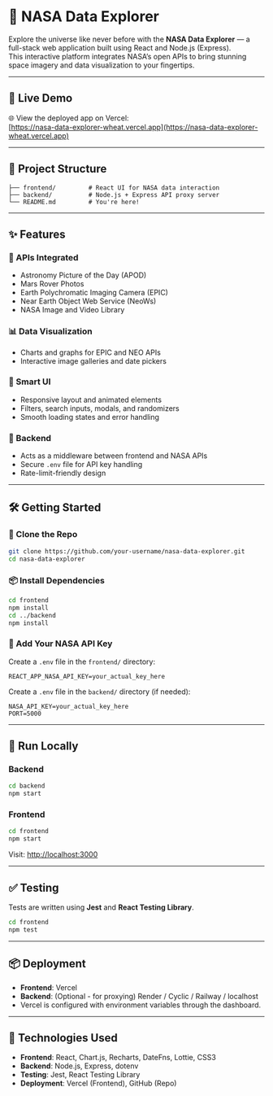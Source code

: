 # 🌌 NASA Data Explorer

Explore the universe like never before with the **NASA Data Explorer** — a full-stack web application built using React and Node.js (Express).  
This interactive platform integrates NASA’s open APIs to bring stunning space imagery and data visualization to your fingertips.

---

## 🚀 Live Demo

🌐 View the deployed app on Vercel:  
[https://nasa-data-explorer-wheat.vercel.app](https://nasa-data-explorer-wheat.vercel.app)

---

## 📂 Project Structure

```
├── frontend/         # React UI for NASA data interaction
├── backend/          # Node.js + Express API proxy server
└── README.md         # You're here!
```

---

## ✨ Features

### 🔭 APIs Integrated
- Astronomy Picture of the Day (APOD)
- Mars Rover Photos
- Earth Polychromatic Imaging Camera (EPIC)
- Near Earth Object Web Service (NeoWs)
- NASA Image and Video Library

### 📊 Data Visualization
- Charts and graphs for EPIC and NEO APIs
- Interactive image galleries and date pickers

### 🧠 Smart UI
- Responsive layout and animated elements
- Filters, search inputs, modals, and randomizers
- Smooth loading states and error handling

### 🔧 Backend
- Acts as a middleware between frontend and NASA APIs
- Secure `.env` file for API key handling
- Rate-limit-friendly design

---

## 🛠️ Getting Started

### 🔗 Clone the Repo

```bash
git clone https://github.com/your-username/nasa-data-explorer.git
cd nasa-data-explorer
```

### 📦 Install Dependencies

```bash
cd frontend
npm install
cd ../backend
npm install
```

### 🔑 Add Your NASA API Key

Create a `.env` file in the `frontend/` directory:

```env
REACT_APP_NASA_API_KEY=your_actual_key_here
```

Create a `.env` file in the `backend/` directory (if needed):

```env
NASA_API_KEY=your_actual_key_here
PORT=5000
```

---

## 🧪 Run Locally

### Backend

```bash
cd backend
npm start
```

### Frontend

```bash
cd frontend
npm start
```

Visit: [http://localhost:3000](http://localhost:3000)

---

## ✅ Testing

Tests are written using **Jest** and **React Testing Library**.

```bash
cd frontend
npm test
```

---

## 📦 Deployment

- **Frontend**: Vercel  
- **Backend**: (Optional - for proxying) Render / Cyclic / Railway / localhost  
- Vercel is configured with environment variables through the dashboard.

---

## 🧠 Technologies Used

- **Frontend**: React, Chart.js, Recharts, DateFns, Lottie, CSS3  
- **Backend**: Node.js, Express, dotenv  
- **Testing**: Jest, React Testing Library  
- **Deployment**: Vercel (Frontend), GitHub (Repo)
